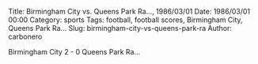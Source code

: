Title: Birmingham City vs. Queens Park Ra…, 1986/03/01
Date: 1986/03/01 00:00
Category: sports
Tags: football, football scores, Birmingham City, Queens Park Ra…
Slug: birmingham-city-vs-queens-park-ra
Author: carbonero


Birmingham City 2 - 0 Queens Park Ra…
